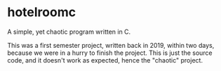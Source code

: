 # hotelroomc
A simple, yet chaotic program written in C.

This was a first semester project, written back in 2019, within two days, because we were in a hurry to finish the project.
This is just the source code, and it doesn't work as expected, hence the "chaotic" project.
